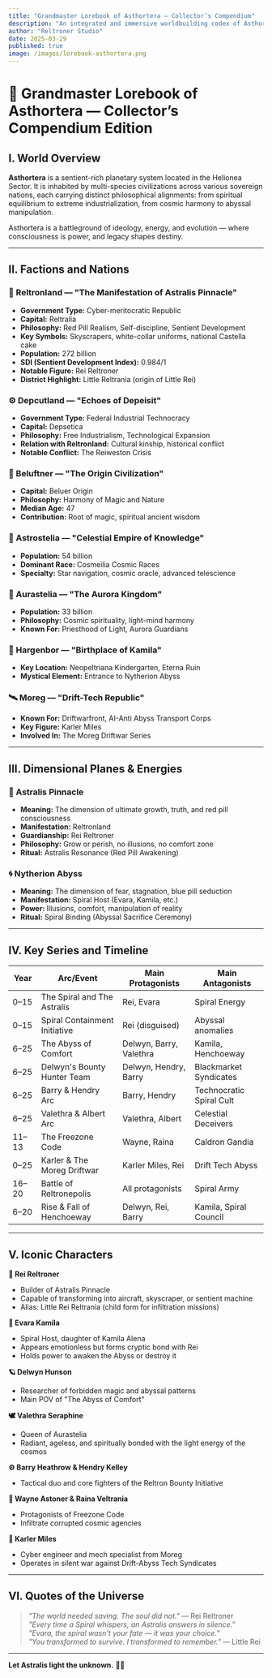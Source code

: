 ```yaml
---
title: "Grandmaster Lorebook of Asthortera — Collector’s Compendium"
description: "An integrated and immersive worldbuilding codex of Asthortera, its civilizations, dimensions, conflicts, and characters — from Spiral to Astralis."
author: "Reltroner Studio"
date: 2025-03-29
published: true
image: /images/lorebook-asthortera.png
---
```


# 🌌 Grandmaster Lorebook of Asthortera — Collector’s Compendium Edition

## I. World Overview
**Asthortera** is a sentient-rich planetary system located in the Helionea Sector. It is inhabited by multi-species civilizations across various sovereign nations, each carrying distinct philosophical alignments: from spiritual equilibrium to extreme industrialization, from cosmic harmony to abyssal manipulation.

Asthortera is a battleground of ideology, energy, and evolution — where consciousness is power, and legacy shapes destiny.

---

## II. Factions and Nations

### 🌟 Reltronland — "The Manifestation of Astralis Pinnacle"
- **Government Type:** Cyber-meritocratic Republic
- **Capital:** Reltralia
- **Philosophy:** Red Pill Realism, Self-discipline, Sentient Development
- **Key Symbols:** Skyscrapers, white-collar uniforms, national Castella cake
- **Population:** 272 billion
- **SDI (Sentient Development Index):** 0.984/1
- **Notable Figure:** Rei Reltroner
- **District Highlight:** Little Reltrania (origin of Little Rei)

### ⚙️ Depcutland — "Echoes of Depeisit"
- **Government Type:** Federal Industrial Technocracy
- **Capital:** Depsetica
- **Philosophy:** Free Industrialism, Technological Expansion
- **Relation with Reltronland:** Cultural kinship, historical conflict
- **Notable Conflict:** The Reiweston Crisis

### 🔮 Beluftner — "The Origin Civilization"
- **Capital:** Beluer Origin
- **Philosophy:** Harmony of Magic and Nature
- **Median Age:** 47
- **Contribution:** Root of magic, spiritual ancient wisdom

### 🌠 Astrostelia — "Celestial Empire of Knowledge"
- **Population:** 54 billion
- **Dominant Race:** Cosmeilia Cosmic Races
- **Specialty:** Star navigation, cosmic oracle, advanced telescience

### 🌌 Aurastelia — "The Aurora Kingdom"
- **Population:** 33 billion
- **Philosophy:** Cosmic spirituality, light-mind harmony
- **Known For:** Priesthood of Light, Aurora Guardians

### 🌊 Hargenbor — "Birthplace of Kamila"
- **Key Location:** Neopeltriana Kindergarten, Eterna Ruin
- **Mystical Element:** Entrance to Nytherion Abyss

### 🛰 Moreg — "Drift-Tech Republic"
- **Known For:** Driftwarfront, AI-Anti Abyss Transport Corps
- **Key Figure:** Karler Miles
- **Involved In:** The Moreg Driftwar Series

---

## III. Dimensional Planes & Energies

### 🔺 Astralis Pinnacle
- **Meaning:** The dimension of ultimate growth, truth, and red pill consciousness
- **Manifestation:** Reltronland
- **Guardianship:** Rei Reltroner
- **Philosophy:** Grow or perish, no illusions, no comfort zone
- **Ritual:** Astralis Resonance (Red Pill Awakening)

### 🌀 Nytherion Abyss
- **Meaning:** The dimension of fear, stagnation, blue pill seduction
- **Manifestation:** Spiral Host (Evara, Kamila, etc.)
- **Power:** Illusions, comfort, manipulation of reality
- **Ritual:** Spiral Binding (Abyssal Sacrifice Ceremony)

---

## IV. Key Series and Timeline

| Year | Arc/Event                         | Main Protagonists             | Main Antagonists                  |
|------|-----------------------------------|-------------------------------|-----------------------------------|
| 0–15 | The Spiral and The Astralis       | Rei, Evara                    | Spiral Energy                     |
| 0–15 | Spiral Containment Initiative     | Rei (disguised)              | Abyssal anomalies                 |
| 6–25 | The Abyss of Comfort              | Delwyn, Barry, Valethra       | Kamila, Henchoeway                |
| 6–25 | Delwyn's Bounty Hunter Team       | Delwyn, Hendry, Barry         | Blackmarket Syndicates           |
| 6–25 | Barry & Hendry Arc                | Barry, Hendry                 | Technocratic Spiral Cult         |
| 6–25 | Valethra & Albert Arc             | Valethra, Albert              | Celestial Deceivers              |
| 11–13| The Freezone Code                 | Wayne, Raina                  | Caldron Gandia                   |
| 0–25 | Karler & The Moreg Driftwar       | Karler Miles, Rei             | Drift Tech Abyss                 |
| 16–20| Battle of Reltronepolis           | All protagonists              | Spiral Army                      |
| 6–20 | Rise & Fall of Henchoeway         | Delwyn, Rei, Barry            | Kamila, Spiral Council           |

---

## V. Iconic Characters

**🧠 Rei Reltroner**  
- Builder of Astralis Pinnacle  
- Capable of transforming into aircraft, skyscraper, or sentient machine  
- Alias: Little Rei Reltrania (child form for infiltration missions)  

**🌸 Evara Kamila**  
- Spiral Host, daughter of Kamila Alena  
- Appears emotionless but forms cryptic bond with Rei  
- Holds power to awaken the Abyss or destroy it  

**🪐 Delwyn Hunson**  
- Researcher of forbidden magic and abyssal patterns  
- Main POV of \"The Abyss of Comfort\"

**🕊 Valethra Seraphine**  
- Queen of Aurastelia  
- Radiant, ageless, and spiritually bonded with the light energy of the cosmos  

**⚙️ Barry Heathrow & Hendry Kelley**  
- Tactical duo and core fighters of the Reltron Bounty Initiative

**🌌 Wayne Astoner & Raina Veltrania**  
- Protagonists of Freezone Code  
- Infiltrate corrupted cosmic agencies

**🚀 Karler Miles**  
- Cyber engineer and mech specialist from Moreg  
- Operates in silent war against Drift-Abyss Tech Syndicates

---

## VI. Quotes of the Universe

> *\"The world needed saving. The soul did not.\"* — Rei Reltroner  
> *\"Every time a Spiral whispers, an Astralis answers in silence.\"*  
> *\"Evara, the spiral wasn't your fate — it was your choice.\"*  
> *\"You transformed to survive. I transformed to remember.\"* — Little Rei

---

**Let Astralis light the unknown.** 🔺✨
